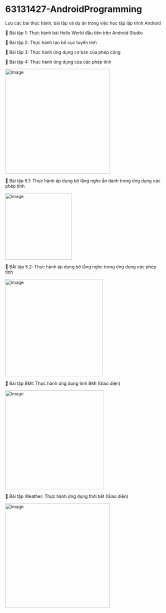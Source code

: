 # 63131427-AndroidProgramming
Lưu các bài thực hành, bài tập và dự án trong việc học tập lập trình Android

🎉 Bài tập 1: Thực hành bài Hello World đầu tiên trên Android Studio

🎉 Bài tập 2: Thực hành tạo bố cục tuyến tính

🎉 Bài tập 3: Thực hành ứng dụng cơ bản của phép cộng

🎉 Bài tập 4: Thực hành ứng dụng của các phép tính

<img width="335" alt="Image" src="https://github.com/user-attachments/assets/b36fb411-e9ff-4774-8dbd-a877954ee2a5" />

🎉 Bài tập 5.1: Thực hành áp dụng bộ lắng nghe ẩn danh trong ứng dụng các phép tính

<img width="213" alt="Image" src="https://github.com/user-attachments/assets/7cf47913-20b4-4239-8f3b-82c18adddcbd" />

🎉 BÀi tập 5.2: Thực hành áp dụng bộ lắng nghe trong ứng dụng các phép tính

<img width="311" alt="Image" src="https://github.com/user-attachments/assets/7e5ee09d-4bae-4cc8-98e3-818f8b2bdeeb" />

🧐 Bài tập BMI: Thực hành ứng dụng tính BMI (Giao diện)

<img width="316" alt="Image" src="https://github.com/user-attachments/assets/1bfca7d9-70a9-4a36-8c5b-9d0145749280" />

🧐 Bài tập Weather: Thực hành ứng dụng thời tiết (Giao diện)

<img width="334" alt="Image" src="https://github.com/user-attachments/assets/48352e7d-59a2-4f4d-baad-0f8f63bcdaae" />
